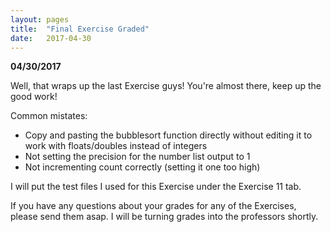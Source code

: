 ```yaml
---
layout: pages
title:  "Final Exercise Graded"
date:   2017-04-30
---
```


**04/30/2017**

Well, that wraps up the last Exercise guys! You're almost there, keep up the good work!

Common mistates:
- Copy and pasting the bubblesort function directly without editing it to work with floats/doubles instead of integers
- Not setting the precision for the number list output to 1
- Not incrementing count correctly (setting it one too high)

I will put the test files I used for this Exercise under the Exercise 11 tab.

If you have any questions about your grades for any of the Exercises, please send them asap. 
I will be turning grades into the professors shortly.
